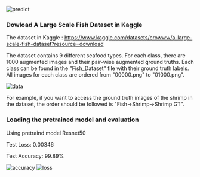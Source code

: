 
![predict](https://github.com/Vviet21/FishClassification/assets/96041524/c7f0174c-758d-4981-a8aa-c2e799abe7b2)

### Dowload A Large Scale Fish Dataset in Kaggle

The dataset in Kaggle : https://www.kaggle.com/datasets/crowww/a-large-scale-fish-dataset?resource=download

The dataset contains 9 different seafood types. For each class, there are 1000 augmented images and their pair-wise augmented ground truths.
Each class can be found in the "Fish_Dataset" file with their ground truth labels. All images for each class are ordered from "00000.png" to "01000.png".

![data](https://github.com/Vviet21/FishClassification/assets/96041524/81d10a2d-cb38-4448-8004-8014470ea927)

For example, if you want to access the ground truth images of the shrimp in the dataset, the order should be followed is "Fish->Shrimp->Shrimp GT".
### Loading the pretrained model and evaluation

Using pretraind model Resnet50 

Test Loss: 0.00346

Test Accuracy: 99.89%

![accuracy](https://github.com/Vviet21/FishClassification/assets/96041524/fddb7561-136c-427a-b23f-920892321074)
![loss](https://github.com/Vviet21/FishClassification/assets/96041524/b8ecad59-707d-4469-8f31-1c102f990ced)

<!---
--->

